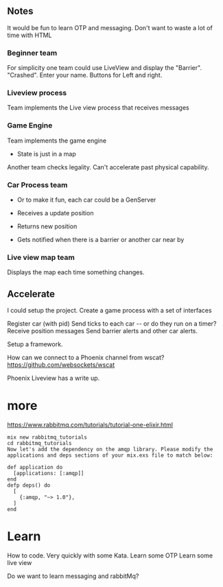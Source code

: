 

## Notes

It would be fun to learn OTP and messaging.
Don't want to waste a lot of time with HTML

### Beginner team

For simplicity one team could use LiveView and display the "Barrier". "Crashed".
Enter your name.
Buttons for Left and right. 


### Liveview process
Team implements the Live view process that receives messages

### Game Engine

Team implements the game engine
* State is just in a map


Another team checks legality. Can't accelerate past physical capability.


### Car Process team

* Or to make it fun, each car could be a GenServer

* Receives a update position
* Returns new position


* Gets notified when there is a barrier or another car near by


### Live view map team

Displays the map each time something changes.




## Accelerate

I could setup the project. Create a game process with a set of interfaces

Register car (with pid)
Send ticks to each car -- or do they run on a timer?
Receive position messages
Send barrier alerts and other car alerts.

Setup a framework. 


How can we connect to a Phoenix channel from wscat?
https://github.com/websockets/wscat

Phoenix Liveview has a write up.



# more
https://www.rabbitmq.com/tutorials/tutorial-one-elixir.html

```
mix new rabbitmq_tutorials
cd rabbitmq_tutorials
Now let's add the dependency on the amqp library. Please modify the applications and deps sections of your mix.exs file to match below:

def application do
  [applications: [:amqp]]
end
defp deps() do
  [
    {:amqp, "~> 1.0"},
  ]
end
```



# Learn

How to code. Very quickly with some Kata.
Learn some OTP
Learn some live view

Do we want to learn messaging and rabbitMq?
